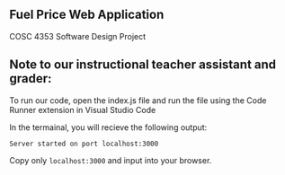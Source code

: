 ## Fuel Price Web Application
COSC 4353 Software Design Project

## Note to our instructional teacher assistant and grader:
To run our code, open the index.js file and run the file using the Code Runner extension in Visual Studio Code

In the termainal, you will recieve the following output:
```
Server started on port localhost:3000
```

Copy only ```localhost:3000``` and input into your browser.
